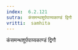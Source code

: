 ```yaml
---
index:  6.2.121
sutra:  कंसमन्थशूर्पपाय्यकाण्डं द्विगौ
vritti:  samhita 
---
```


कंसमन्थशूर्पपाय्यकाण्डं द्विगौ

